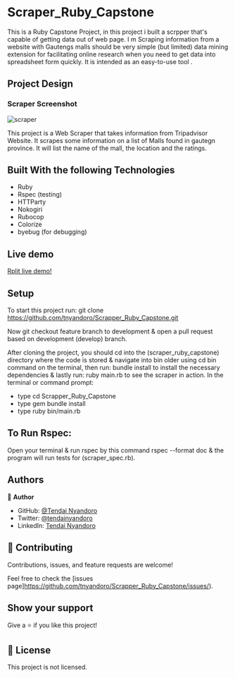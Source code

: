 # Scraper_Ruby_Capstone
This is a Ruby Capstone Project,  in this project i built a scrpper that's capable of getting data out of web page. I m Scraping information from a website with Gautengs malls should be very simple (but limited) data mining extension for facilitating online research when you need to get data into spreadsheet form quickly. It is intended as an easy-to-use tool .

## Project Design

### Scraper Screenshot

![scraper](https://user-images.githubusercontent.com/30318155/98698267-850ceb80-237e-11eb-9570-8ac70f14c2e6.png)

This project is a Web Scraper that takes information from Tripadvisor Website. It scrapes some information on a list of Malls found in gautegn province. It will list the name of the mall, the location and the ratings.

## Built With the following Technologies

- Ruby
- Rspec (testing)
- HTTParty
- Nokogiri
- Rubocop
- Colorize
- byebug (for debugging)

## Live demo

[Rplit live demo!](https://repl.it/@TendaiNyandoro/WebScraper#README.md)

## Setup

To start this project run:
git clone https://github.com/tnyandoro/Scrapper_Ruby_Capstone.git

Now git checkout feature branch to development & open a pull request based on development (develop) branch.

After cloning the project, you should cd into the (scraper_ruby_capstone) directory where the code is stored & navigate into bin older using cd bin command on the terminal, then run: bundle install to install the necessary dependencies & lastly run: ruby main.rb to see the scraper in action.
In the terminal or command prompt:
- type cd Scrapper_Ruby_Capstone
- type gem bundle install
- type ruby bin/main.rb

## To Run Rspec:

Open your terminal & run rspec by this command rspec --format doc & the program will run tests for (scraper_spec.rb).


## Authors

👤 **Author**

- GitHub: [@Tendai Nyandoro](https://github.com/tnyandoro)
- Twitter: [@tendainyandoro](https://twitter.com/tendainyandoro/)
- LinkedIn: [Tendai Nyandoro](https://www.linkedin.com/in/tendai-nyandoro-a8060826/)



## 🤝 Contributing

Contributions, issues, and feature requests are welcome!

Feel free to check the [issues page]https://github.com/tnyandoro/Scrapper_Ruby_Capstone/issues/).

## Show your support

Give a ⭐️ if you like this project!


## 📝 License

This project is  not licensed.
